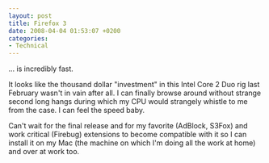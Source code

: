 ```yaml
---
layout: post
title: Firefox 3
date: 2008-04-04 01:53:07 +0200
categories:
- Technical
---
```

... is incredibly fast.

It looks like the thousand dollar "investment" in this Intel Core 2 Duo rig last February wasn't in vain after all. I can finally browse around without strange second long hangs during which my CPU would strangely whistle to me from the case. I can feel the speed baby.

Can't wait for the final release and for my favorite (AdBlock, S3Fox) and work critical (Firebug) extensions to become compatible with it so I can install it on my Mac (the machine on which I'm doing all the work at home) and over at work too.

